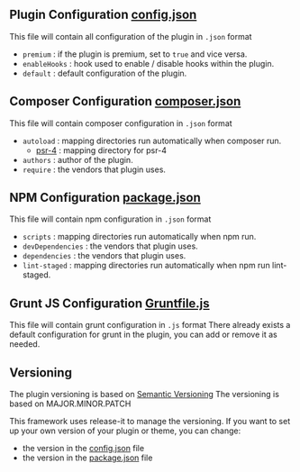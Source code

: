 ## Plugin Configuration [config.json](https://github.com/artistudioxyz/dot-framework/blob/master/config.json)

This file will contain all configuration of the plugin in `.json` format

- `premium` : if the plugin is premium, set to `true` and vice versa.
- `enableHooks` : hook used to enable / disable hooks within the plugin.
- `default` : default configuration of the plugin.

## Composer Configuration [composer.json](https://github.com/artistudioxyz/dot-framework/blob/master/composer.json)

This file will contain composer configuration in `.json` format

- `autoload` : mapping directories run automatically when composer run.
  - [psr-4](https://brain.artistudio.xyz/knowledge/technical/research/terms-concepts/standards/php/psr-4.md) : mapping directory for psr-4
- `authors` : author of the plugin.
- `require` : the vendors that plugin uses.

## NPM Configuration [package.json](https://github.com/artistudioxyz/dot-framework/blob/master/package.json)

This file will contain npm configuration in `.json` format

- `scripts` : mapping directories run automatically when npm run.
- `devDependencies` : the vendors that plugin uses.
- `dependencies` : the vendors that plugin uses.
- `lint-staged` : mapping directories run automatically when npm run lint-staged.

## Grunt JS Configuration [Gruntfile.js](https://github.com/artistudioxyz/dot-framework/blob/master/Gruntfile.js)

This file will contain grunt configuration in `.js` format
There already exists a default configuration for grunt in the plugin, you can add or remove it as needed.

## Versioning

The plugin versioning is based on [Semantic Versioning](https://semver.org/)
The versioning is based on MAJOR.MINOR.PATCH

This framework uses release-it to manage the versioning.
If you want to set up your own version of your plugin or theme, you can change:
- the version in the [config.json](https://github.com/artistudioxyz/dot-framework/blob/master/config.json) file
- the version in the [package.json](https://github.com/artistudioxyz/dot-framework/blob/master/package.json) file
